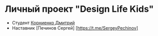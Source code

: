 # Личный проект "Design Life Kids"

* Студент [Корниенко Дмитрий](https://t.me/Ugglymug)
* Наставник [Печинов Сергей] [https://t.me/SergeyPechinov]
